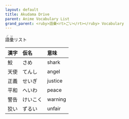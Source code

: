 ```yaml
---
layout: default
title: Akudama Drive
parent: Anime Vocabulary List
grand_parent: <ruby>語彙<rt>ごい</rt></ruby> Vocabulary
---
```


<ruby>語彙<rt>ごい</rt></ruby>リスト

| 漢字 | 仮名     | 意味    |
|:---- |:-------- |:------- |
| 鮫   | さめ     | shark   |
| 天使 | てんし   | angel   |
| 正義 | せいぎ   | justice |
| 平和 | へいわ   | peace   |
| 警告 | けいこく | warning |
| 狡い | ずるい   | unfair  |
